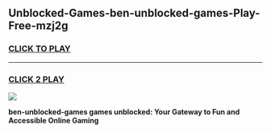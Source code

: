 
## Unblocked-Games-ben-unblocked-games-Play-Free-mzj2g
<h3>
<a href="https://premium76.site?title=ben-unblocked-games&ref=09A">CLICK TO PLAY</a></h3>
<hr>

<h3>
<a href="https://premium76.site?title=ben-unblocked-games&ref=09A">CLICK 2 PLAY</a>
  
</h3>

<a href="https://premium76.site?title=ben-unblocked-games&ref=09A"><img src="https://clearcache.store/games.png"></a>


**ben-unblocked-games games unblocked: Your Gateway to Fun and Accessible Online Gaming**
